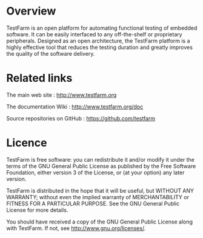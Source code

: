 # Overview
TestFarm is an open platform for automating functional testing of embedded software.
It can be easily interfaced to any off-the-shelf or proprietary peripherals.
Designed as an open architecture, the TestFarm platform is a highly effective tool
that reduces the testing duration and greatly improves the quality of the software delivery.

# Related links
The main web site : http://www.testfarm.org

The documentation Wiki : http://www.testfarm.org/doc

Source repositories on GitHub : https://github.com/testfarm

# Licence
TestFarm is free software: you can redistribute it and/or modify
it under the terms of the GNU General Public License as published by
the Free Software Foundation, either version 3 of the License, or
(at your option) any later version.

TestFarm is distributed in the hope that it will be useful,
but WITHOUT ANY WARRANTY; without even the implied warranty of
MERCHANTABILITY or FITNESS FOR A PARTICULAR PURPOSE.  See the
GNU General Public License for more details.

You should have received a copy of the GNU General Public License
along with TestFarm.  If not, see <http://www.gnu.org/licenses/>.
